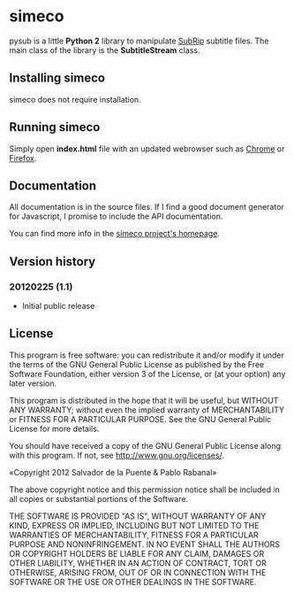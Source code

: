 # simeco

pysub is a little **Python 2** library to manipulate [SubRip](http://es.wikipedia.org/wiki/SubRip) subtitle files. The main class of the library is the **SubtitleStream** class.

## Installing simeco

simeco does not require installation. 

## Running simeco

Simply open **index.html** file with an updated webrowser such as [Chrome](www.google.es/chrome/) or [Firefox](www.mozilla.org/firefox/fx/).

## Documentation

All documentation is in the source files. If I find a good document generator for Javascript, I promise to include the API documentation. 

You can find more info in the [simeco project's homepage](http://unoyunodiez.wordpress.com/proyectos/simeco/).

## Version history

### 20120225 (1.1)

 * Initial public release

## License

This program is free software: you can redistribute it and/or modify
it under the terms of the GNU General Public License as published by
the Free Software Foundation, either version 3 of the License, or
(at your option) any later version.

This program is distributed in the hope that it will be useful,
but WITHOUT ANY WARRANTY; without even the implied warranty of
MERCHANTABILITY or FITNESS FOR A PARTICULAR PURPOSE.  See the
GNU General Public License for more details.

You should have received a copy of the GNU General Public License
along with this program.  If not, see <http://www.gnu.org/licenses/>.

«Copyright 2012 Salvador de la Puente & Pablo Rabanal»

The above copyright notice and this permission notice shall be included in all copies or substantial portions of the Software.

THE SOFTWARE IS PROVIDED "AS IS", WITHOUT WARRANTY OF ANY KIND, EXPRESS OR IMPLIED, INCLUDING BUT NOT LIMITED TO THE WARRANTIES OF MERCHANTABILITY, FITNESS FOR A PARTICULAR PURPOSE AND NONINFRINGEMENT. IN NO EVENT SHALL THE AUTHORS OR COPYRIGHT HOLDERS BE LIABLE FOR ANY CLAIM, DAMAGES OR OTHER LIABILITY, WHETHER IN AN ACTION OF CONTRACT, TORT OR OTHERWISE, ARISING FROM, OUT OF OR IN CONNECTION WITH THE SOFTWARE OR THE USE OR OTHER DEALINGS IN THE SOFTWARE.
